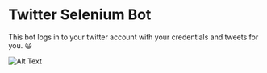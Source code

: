 # Twitter Selenium Bot

This bot logs in to your twitter account with your credentials and tweets for you. :smiley: 

![Alt Text](https://media.giphy.com/media/mfkgDBj2NGqexacrub/giphy.gif)
